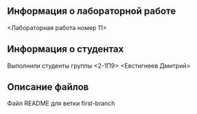## Информация о лабораторной работе

<Лабораторная работа номер 11>

## Информация о студентах

Выполнили студенты группы <2-1П9>
<Евстигнеев Дмитрий>

## Описание файлов

Файл README для ветки first-branch